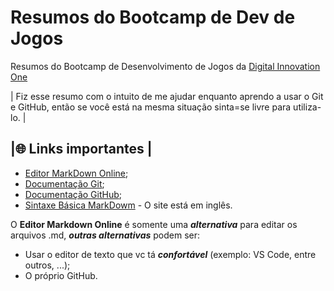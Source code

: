 # Resumos do Bootcamp de Dev de Jogos
Resumos do Bootcamp de Desenvolvimento de Jogos da [Digital Innovation One](https://www.dio.me)
   
| Fiz esse resumo com o intuito de me ajudar enquanto aprendo a usar o Git e GitHub, então se você está na mesma situação sinta=se livre para utiliza-lo. |

## |🌐 Links importantes |
- [Editor MarkDown Online](https://readme.so/pt);
- [Documentação Git](https://git-scm.com/doc);
- [Documentação GitHub](https://docs.github.com/pt);
- [Sintaxe Básica MarkDowm](https://www.markdownguide.org/basic-syntax/) - O site está em inglês.

O **Editor Markdown Online** é somente uma **_alternativa_** para editar os arquivos .md, **_outras alternativas_** podem ser:
- Usar o editor de texto que vc tá **_confortável_** (exemplo: VS Code, entre outros, ...);
- O próprio GitHub.
